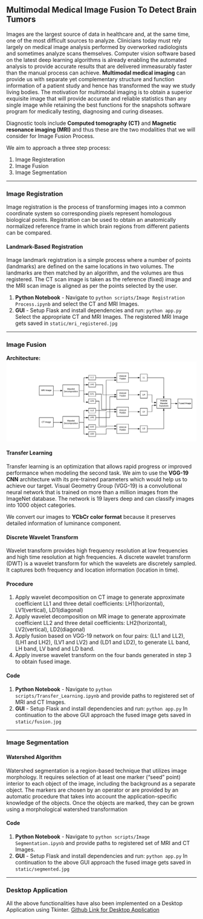 ## Multimodal Medical Image Fusion To Detect Brain Tumors 

Images are the largest source of data in healthcare and, at the same time, one of the most difficult sources to analyze. Clinicians today must rely largely on medical image analysis performed by overworked radiologists and sometimes analyze scans themselves. Computer vision software based on the latest deep learning algorithms is already enabling the automated analysis to provide accurate results that are delivered immeasurably faster than the manual process can achieve. **Multimodal medical imaging** can provide us with separate yet complementary structure and function information of a patient study and hence has transformed the way we study living bodies. The motivation for multimodal imaging is to obtain a superior exquisite image that will provide accurate and reliable statistics than any single image while retaining the best functions for the snapshots software program for medically testing, diagnosing and curing diseases.

Diagnostic tools include **Computed tomography (CT)** and **Magnetic resonance imaging (MRI)** and thus these are the two modalities that we will consider for Image Fusion Process. 

We aim to approach a three step process:
1. Image Registeration
2. Image Fusion
3. Image Segmentation

***

### Image Registration
Image registration is the process of transforming images into a common coordinate system so corresponding pixels represent homologous biological points. Registration can be used to obtain an anatomically normalized reference frame in which brain regions from different patients can be compared.
#### Landmark-Based Registration 
Image landmark registration is a simple process where a number of points (landmarks) are defined on the same locations in two volumes. The landmarks are then matched by an algorithm, and the volumes are thus registered. The CT scan image is taken as the reference (fixed) image and the MRI scan image is aligned as per the points selected by the user.

1. **Python Notebook** -
Navigate to `python scripts/Image Registration Process.ipynb` and select the CT and MRI Images.
2. **GUI** -
Setup Flask and install dependencies and run:
`python app.py`
Select the appropriate CT and MRI Images. The registered MRI Image gets saved in `static/mri_registered.jpg`

***

### Image Fusion

**Architecture:**
<img src='architecture/Image Fusion Process.png' />

#### Transfer Learning
Transfer learning is an optimization that allows rapid progress or improved performance when modeling the second task. We aim to use the **VGG-19 CNN** architecture with its pre-trained parameters which would help us to achieve our target. Visual Geometry Group (VGG-19) is a convolutional neural network that is trained on more than a million images from the ImageNet database. The network is 19 layers deep and can classify images into 1000 object categories.

We convert our images to **YCbCr color format** because it preserves detailed information of luminance component.

#### Discrete Wavelet Transform
Wavelet transform provides high frequency resolution at low frequencies and high time resolution at high frequencies. A discrete wavelet transform (DWT) is a wavelet transform for which the wavelets are discretely sampled. It captures both frequency and location information (location in time). 

#### Procedure
1. Apply wavelet decomposition on CT image to generate approximate coefficient LL1 and three detail coefficients: LH1(horizontal), LV1(vertical), LD1(diagonal)
2. Apply wavelet decomposition on MR image to generate approximate coefficient LL2 and three detail coefficients: LH2(horizontal), LV2(vertical), LD2(diagonal)
3. Apply fusion based on VGG-19 network on four pairs: (LL1 and LL2), (LH1 and LH2), (LV1 and LV2) and (LD1 and LD2), to generate LL band, LH band, LV band and LD band.
4. Apply inverse wavelet transform on the four bands generated in step 3 to obtain fused image.

#### Code
1. **Python Notebook** -
Navigate to `python scripts/Transfer_Learning.ipynb` and provide paths to registered set of MRI and CT Images.
2. **GUI** -
Setup Flask and install dependencies and run:
`python app.py`
In continuation to the above GUI approach the fused image gets saved in `static/fusion.jpg`

***

### Image Segmentation

#### Watershed Algorithm
Watershed segmentation is a region-based technique that utilizes image morphology. It requires selection of at least one marker (“seed” point) interior to each object of the image, including the background as a separate object. The markers are chosen by an operator or are provided by an automatic procedure that takes into account the application-specific knowledge of the objects. Once the objects are marked, they can be grown using a morphological watershed transformation

#### Code
1. **Python Notebook** -
Navigate to `python scripts/Image Segmentation.ipynb` and provide paths to registered set of MRI and CT Images.
2. **GUI** -
Setup Flask and install dependencies and run:
`python app.py`
In continuation to the above GUI approach the fused image gets saved in `static/segmented.jpg`

***

### Desktop Application
All the above functionalities have also been implemented on a Desktop Application using Tkinter.
[Github Link for Desktop Application](https://github.com/beccaboo-31/Multimodal-Image-Fusion-Desktop-App/)
